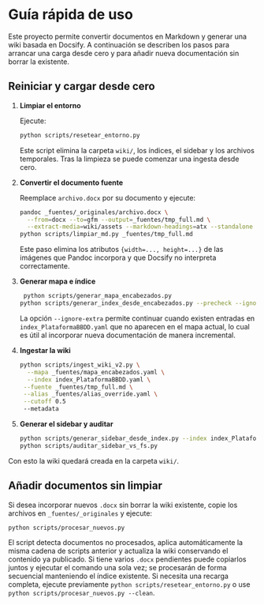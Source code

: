 # Guía rápida de uso

Este proyecto permite convertir documentos en Markdown y generar una wiki basada en Docsify. A continuación se describen los pasos para arrancar una carga desde cero y para añadir nueva documentación sin borrar la existente.

## Reiniciar y cargar desde cero

1. **Limpiar el entorno**

   Ejecute:

   ```bash
   python scripts/resetear_entorno.py
   ```

   Este script elimina la carpeta `wiki/`, los índices, el sidebar y los archivos temporales. Tras la limpieza se puede comenzar una ingesta desde cero.

2. **Convertir el documento fuente**

   Reemplace `archivo.docx` por su documento y ejecute:

   ```bash
   pandoc _fuentes/_originales/archivo.docx \
     --from=docx --to=gfm --output=_fuentes/tmp_full.md \
     --extract-media=wiki/assets --markdown-headings=atx --standalone --wrap=none
   python scripts/limpiar_md.py _fuentes/tmp_full.md
   ```
   Este paso elimina los atributos `{width=..., height=...}` de las imágenes
   que Pandoc incorpora y que Docsify no interpreta correctamente.

3. **Generar mapa e índice**

   ```bash
    python scripts/generar_mapa_encabezados.py
   python scripts/generar_index_desde_encabezados.py --precheck --ignore-extra
   ```
   La opción `--ignore-extra` permite continuar cuando existen entradas en
   `index_PlataformaBBDD.yaml` que no aparecen en el mapa actual, lo cual es
   útil al incorporar nueva documentación de manera incremental.

4. **Ingestar la wiki**

   ```bash
   python scripts/ingest_wiki_v2.py \
     --mapa _fuentes/mapa_encabezados.yaml \
     --index index_PlataformaBBDD.yaml \
    --fuente _fuentes/tmp_full.md \
    --alias _fuentes/alias_override.yaml \
    --cutoff 0.5
    --metadata
   ```

5. **Generar el sidebar y auditar**

   ```bash
   python scripts/generar_sidebar_desde_index.py --index index_PlataformaBBDD.yaml --out _sidebar.md
   python scripts/auditar_sidebar_vs_fs.py
   ```

Con esto la wiki quedará creada en la carpeta `wiki/`.

## Añadir documentos sin limpiar

Si desea incorporar nuevos `.docx` sin borrar la wiki existente, copie los archivos en `_fuentes/_originales` y ejecute:

```bash
python scripts/procesar_nuevos.py
```

El script detecta documentos no procesados, aplica automáticamente la misma cadena de scripts anterior y actualiza la wiki conservando el contenido ya publicado.
Si tiene varios `.docx` pendientes puede copiarlos juntos y ejecutar el comando una sola vez; se procesarán de forma secuencial manteniendo el índice existente.
Si necesita una recarga completa, ejecute previamente `python scripts/resetear_entorno.py` o use `python scripts/procesar_nuevos.py --clean`.
